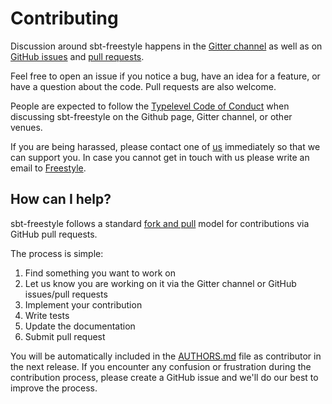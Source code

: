 # Contributing

Discussion around sbt-freestyle happens in the [Gitter channel](https://gitter.im/frees-io/sbt-freestyle) as well as on
[GitHub issues](https://github.com/frees-io/sbt-freestyle/issues) and [pull requests](https://github.com/frees-io/sbt-freestyle/pulls).

Feel free to open an issue if you notice a bug, have an idea for a feature, or have a question about
the code. Pull requests are also welcome.

People are expected to follow the [Typelevel Code of Conduct](http://typelevel.org/conduct.html) when discussing sbt-freestyle on the Github page, Gitter channel, or other venues.

If you are being harassed, please contact one of [us](AUTHORS.md#maintainers) immediately so that we can support you. In case you cannot get in touch with us please write an email to [Freestyle](mailto:hello@47deg.com).

## How can I help?

sbt-freestyle follows a standard [fork and pull](https://help.github.com/articles/using-pull-requests/) model for contributions via GitHub pull requests.

The process is simple:

 1. Find something you want to work on
 2. Let us know you are working on it via the Gitter channel or GitHub issues/pull requests
 3. Implement your contribution
 4. Write tests
 5. Update the documentation
 6. Submit pull request

You will be automatically included in the [AUTHORS.md](AUTHORS.md#contributors) file as contributor in the next release.
If you encounter any confusion or frustration during the contribution process, please create a GitHub issue and we'll do our best to improve the process.